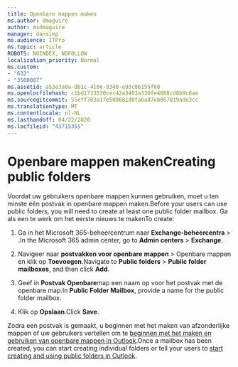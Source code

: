 ```yaml
---
title: Openbare mappen maken
ms.author: dmaguire
author: msdmaguire
manager: dansimp
ms.audience: ITPro
ms.topic: article
ROBOTS: NOINDEX, NOFOLLOW
localization_priority: Normal
ms.custom:
- "632"
- "3500007"
ms.assetid: a53e3a0a-db1c-410e-8340-e93c06155f60
ms.openlocfilehash: c1bd1733530cec42a3403a330fe4688cd8b9c6ae
ms.sourcegitcommit: 55eff703a17e500681d8fa6a87eb067019ade3cc
ms.translationtype: MT
ms.contentlocale: nl-NL
ms.lasthandoff: 04/22/2020
ms.locfileid: "43715355"
---
```

# <a name="creating-public-folders"></a><span data-ttu-id="7182b-102">Openbare mappen maken</span><span class="sxs-lookup"><span data-stu-id="7182b-102">Creating public folders</span></span>

<span data-ttu-id="7182b-103">Voordat uw gebruikers openbare mappen kunnen gebruiken, moet u ten minste één postvak in openbare mappen maken.</span><span class="sxs-lookup"><span data-stu-id="7182b-103">Before your users can use public folders, you will need to create at least one public folder mailbox.</span></span> <span data-ttu-id="7182b-104">Ga als een te werk om het eerste nieuws te maken</span><span class="sxs-lookup"><span data-stu-id="7182b-104">To create:</span></span>
  
1. <span data-ttu-id="7182b-105">Ga in het Microsoft 365-beheercentrum naar **Exchange-beheercentra** \> **.**</span><span class="sxs-lookup"><span data-stu-id="7182b-105">In the Microsoft 365 admin center, go to **Admin centers** \> **Exchange**.</span></span>

2. <span data-ttu-id="7182b-106">Navigeer naar **postvakken voor openbare** **mappen** \> Openbare mappen en klik op **Toevoegen**.</span><span class="sxs-lookup"><span data-stu-id="7182b-106">Navigate to **Public folders** \> **Public folder mailboxes**, and then click **Add**.</span></span>

3. <span data-ttu-id="7182b-107">Geef in **Postvak Openbare**map een naam op voor het postvak met de openbare map.</span><span class="sxs-lookup"><span data-stu-id="7182b-107">In **Public Folder Mailbox**, provide a name for the public folder mailbox.</span></span>

4. <span data-ttu-id="7182b-108">Klik op **Opslaan**.</span><span class="sxs-lookup"><span data-stu-id="7182b-108">Click **Save**.</span></span>

<span data-ttu-id="7182b-109">Zodra een postvak is gemaakt, u beginnen met het maken van afzonderlijke mappen of uw gebruikers vertellen om te [beginnen met het maken en gebruiken van openbare mappen in Outlook](https://support.office.com/article/Create-and-share-a-public-folder-in-Outlook-a2835011-d524-4a5c-a207-05c159bb2a97).</span><span class="sxs-lookup"><span data-stu-id="7182b-109">Once a mailbox has been created, you can start creating individual folders or tell your users to [start creating and using public folders in Outlook](https://support.office.com/article/Create-and-share-a-public-folder-in-Outlook-a2835011-d524-4a5c-a207-05c159bb2a97).</span></span>
  